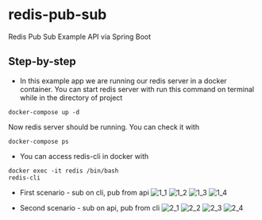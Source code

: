 # redis-pub-sub
Redis Pub Sub Example API via Spring Boot

## Step-by-step

- In this example app we are running our redis server in a docker container.
You can start redis server with run this command on terminal while in the directory of project

```
docker-compose up -d
```

Now redis server should be running. You can check it with

````
docker-compose ps
````

- You can access redis-cli in docker with

````
docker exec -it redis /bin/bash
redis-cli
````

- First scenario - sub on cli, pub from api
![1_1](https://raw.githubusercontent.com/nailcankucuk/redis-pub-sub/master/src/main/resources/img/1_1_sub_on_cli.png)
![1_2](https://raw.githubusercontent.com/nailcankucuk/redis-pub-sub/master/src/main/resources/img/1_2_pub_on_api.png)
![1_3](https://raw.githubusercontent.com/nailcankucuk/redis-pub-sub/master/src/main/resources/img/1_3_show_on_cli.png)
![1_4](https://raw.githubusercontent.com/nailcankucuk/redis-pub-sub/master/src/main/resources/img/1_4_show_on_console.png)
 

- Second scenario - sub on api, pub from cli
![2_1](https://raw.githubusercontent.com/nailcankucuk/redis-pub-sub/master/src/main/resources/img/2_1_sub_on_api.png)
![2_2](https://raw.githubusercontent.com/nailcankucuk/redis-pub-sub/master/src/main/resources/img/2_2_show_sub_on_console.png)
![2_3](https://raw.githubusercontent.com/nailcankucuk/redis-pub-sub/master/src/main/resources/img/2_3_publish_on_cli.png)
![2_4](https://raw.githubusercontent.com/nailcankucuk/redis-pub-sub/master/src/main/resources/img/2_4_show_message_on_console.png)
